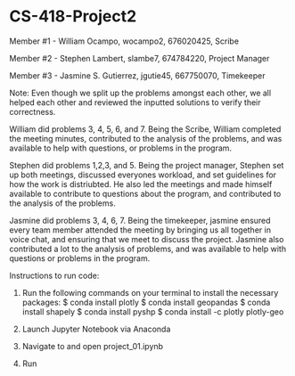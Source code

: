 # CS-418-Project2
Member #1 - William Ocampo, wocampo2, 676020425, Scribe 

Member #2 - Stephen Lambert, slambe7, 674784220, Project Manager

Member #3 - Jasmine S. Gutierrez, jgutie45, 667750070, Timekeeper

Note: Even though we split up the problems amongst each other, we all helped each other and reviewed the inputted solutions to verify their correctness.

William did problems 3, 4, 5, 6, and 7. Being the Scribe, William completed the meeting minutes, contributed to the analysis of the problems, and was available to help with questions, or problems in the program.

Stephen did problems 1,2,3, and 5. Being the project manager, Stephen set up both meetings, discussed everyones workload, and set guidelines for how the work is distriubted. He also led the meetings and made himself available to contribute to questions about the program, and contributed to the analysis of the problems.

Jasmine did problems 3, 4, 6, 7. Being the timekeeper, jasmine ensured every team member attended the meeting by bringing us all together in voice chat, and ensuring that we meet to discuss the project. Jasmine also contributed a lot to the analysis of problems, and was available to help with questions or problems in the program.


Instructions to run code:

1. Run the following commands on your terminal to install the necessary packages: $ conda install plotly $ conda install geopandas $ conda install shapely $ conda install pyshp $ conda install -c plotly plotly-geo

2. Launch Jupyter Notebook via Anaconda

3. Navigate to and open project_01.ipynb

4. Run
